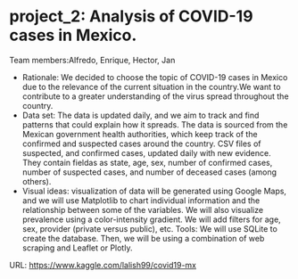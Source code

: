 # project_2: Analysis of COVID-19 cases in Mexico.
Team members:Alfredo, Enrique, Hector, Jan

* Rationale: We decided to choose the topic of COVID-19 cases in Mexico due to the relevance of the current situation in the country.We want to contribute to a greater understanding of the virus spread throughout the country. 
* Data set: The data is updated daily, and we aim to track and find patterns that could explain how it spreads. The data is sourced from the Mexican government health authorities, which keep track of the confirmed and suspected cases around the country. CSV files of suspected, and confirmed cases, updated daily with new evidence. They contain fieldas as state, age, sex, number of confirmed cases, number of suspected cases, and number of deceased cases (among others).
* Visual ideas: visualization of data will be generated using Google Maps, and we will use Matplotlib to chart individual information and the relationship between some of the variables. We will also visualize prevalence using a color-intensity gradient. We will add filters for age, sex, provider (private versus public), etc.
Tools: We will use SQLite to create the database. Then, we will be using a combination of web scraping and Leaflet or Plotly. 

URL:
https://www.kaggle.com/lalish99/covid19-mx 
